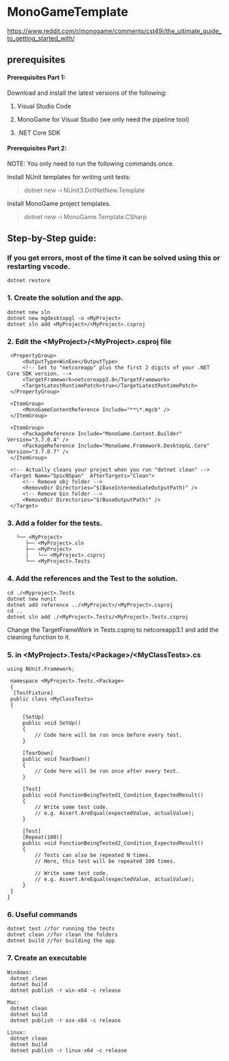 # MonoGameTemplate

https://www.reddit.com/r/monogame/comments/cst49i/the_ultimate_guide_to_getting_started_with/

## prerequisites

#### Prerequisites Part 1:

Download and install the latest versions of the following:

1. Visual Studio Code

2. MonoGame for Visual Studio (we only need the pipeline tool)

3. .NET Core SDK

#### Prerequisites Part 2:

NOTE: You only need to run the following commands once.

Install NUnit templates for writing unit tests:

> dotnet new -i NUnit3.DotNetNew.Template

Install MonoGame project templates.

> dotnet new -i MonoGame.Template.CSharp



## Step-by-Step guide:

### If you get errors, most of the time it can be solved using this or restarting vscode.
    dotnet restore


### 1. Create the solution and the app.
    dotnet new sln
    dotnet new mgdesktopgl -o <MyProject>
    dotnet sln add <MyProject>/<MyProject>.csproj

### 2. Edit the \<MyProject>/\<MyProject>.csproj file 
   <Project Sdk="Microsoft.NET.Sdk">

     <PropertyGroup>
         <OutputType>WinExe</OutputType>
         <!-- Set to "netcoreapp" plus the first 2 digits of your .NET Core SDK version. -->
         <TargetFramework>netcoreapp3.0</TargetFramework>
         <TargetLatestRuntimePatch>true</TargetLatestRuntimePatch>
     </PropertyGroup>

     <ItemGroup>
         <MonoGameContentReference Include="**\*.mgcb" />
     </ItemGroup>

     <ItemGroup>
         <PackageReference Include="MonoGame.Content.Builder" Version="3.7.0.4" />
         <PackageReference Include="MonoGame.Framework.DesktopGL.Core" Version="3.7.0.7" />
     </ItemGroup>

     <!-- Actually cleans your project when you run "dotnet clean" -->
     <Target Name="SpicNSpan"  AfterTargets="Clean">
         <!-- Remove obj folder -->
         <RemoveDir Directories="$(BaseIntermediateOutputPath)" />
         <!-- Remove bin folder -->
         <RemoveDir Directories="$(BaseOutputPath)" />
     </Target>

 </Project>
 
 ### 3. Add a folder for the tests.
       └── <MyProject>
          ├── <MyProject>.sln
          ├── <MyProject>
          |   └── <MyProject>.csproj
          └── <MyProject>.Tests

### 4. Add the references and the Test to the solution.
    cd ./<Myproject>.Tests
    dotnet new nunit
    dotnet add reference ../<MyProject>/<MyProject>.csproj
    cd ..
    dotnet sln add ./<MyProject>.Tests/<MyProject>.Tests.csproj
    
Change the TargetFrameWork in Tests.csproj to netcoreapp3.1 and add the cleaning function to it.

### 5. in \<MyProject>.Tests/\<Package>/\<MyClassTests>.cs 
    using NUnit.Framework;
 
     namespace <MyProject>.Tests.<Package>
     {
      [TestFixture]
     public class <MyClassTests>
     {
     
         [SetUp]
         public void SetUp()
         {
             // Code here will be run once before every test.
         }
         
         [TearDown]
         public void TearDown()
         {
             // Code here will be run once after every test.
         }
         
         [Test]
         public void FunctionBeingTested1_Condition_ExpectedResult()
         {
             // Write some test code.
             // e.g. Assert.AreEqual(expectedValue, actualValue);
         }
         
         [Test]
         [Repeat(100)]
         public void FunctionBeingTested2_Condition_ExpectedResult()
         {
             // Tests can also be repeated N times.
             // Here, this test will be repeated 100 times.
             
             // Write some test code.
             // e.g. Assert.AreEqual(expectedValue, actualValue);
         }
     }
    }
 
 ### 6. Useful commands
    dotnet test //for running the tests
    dotnet clean //for clean the folders
    dotnet build //for building the app
    
### 7. Create an executable
    Windows:
     dotnet clean
     dotnet build
     dotnet publish -r win-x64 -c release

    Mac:
     dotnet clean
     dotnet build
     dotnet publish -r osx-x64 -c release

    Linux:
     dotnet clean
     dotnet build
     dotnet publish -r linux-x64 -c release
     
